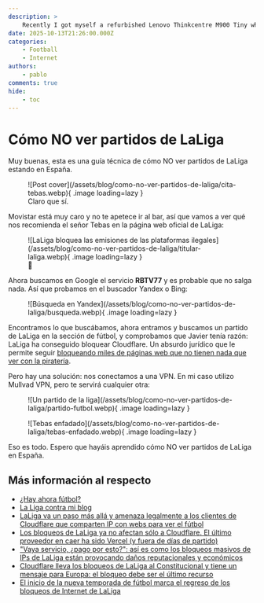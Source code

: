 ```yaml
---
description: >
    Recently I got myself a refurbished Lenovo Thinkcentre M900 Tiny which will be replacing my Raspberry Pi 4 as my home server. Similarly to my previous post about the Raspberry Pi home server...
date: 2025-10-13T21:26:00.000Z
categories:
    - Football
    - Internet
authors:
    - pablo
comments: true
hide:
    - toc
---
```


# Cómo NO ver partidos de LaLiga

Muy buenas, esta es una guía técnica de cómo NO ver partidos de LaLiga estando en España.

<!-- more -->

<figure markdown>
  ![Post cover](/assets/blog/como-no-ver-partidos-de-laliga/cita-tebas.webp){  .image loading=lazy }
  <figcaption>Claro que sí.</figcaption>
</figure>

Movistar está muy caro y no te apetece ir al bar, así que vamos a ver qué nos recomienda el señor Tebas en la página web oficial de LaLiga:

<figure markdown>
  ![LaLiga bloquea las emisiones de las plataformas ilegales](/assets/blog/como-no-ver-partidos-de-laliga/titular-laliga.webp){ .image loading=lazy }
  <figcaption>👀</figcaption>
</figure>

Ahora buscamos en Google el servicio **RBTV77** y es probable que no salga nada. Así que probamos en el buscador Yandex o Bing:

<figure markdown>
  ![Búsqueda en Yandex](/assets/blog/como-no-ver-partidos-de-laliga/busqueda.webp){ .image loading=lazy }
  <figcaption></figcaption>
</figure>

Encontramos lo que buscábamos, ahora entramos y buscamos un partido de LaLiga en la sección de fútbol, y comprobamos que Javier tenía razón: LaLiga ha conseguido bloquear Cloudflare. Un absurdo jurídico que le permite seguir [bloqueando miles de páginas web que no tienen nada que ver con la piratería](https://www.xataka.com/empresas-y-economia/vuelve-futbol-realidad-inquietante-bloqueos-ips-laliga-van-a-ser-pesadilla-constante).

Pero hay una solución: nos conectamos a una VPN. En mi caso utilizo Mullvad VPN, pero te servirá cualquier otra:

<figure markdown>
  ![Un partido de la liga](/assets/blog/como-no-ver-partidos-de-laliga/partido-futbol.webp){ .image loading=lazy }
  <figcaption></figcaption>
</figure>

<figure markdown>
  ![Tebas enfadado](/assets/blog/como-no-ver-partidos-de-laliga/tebas-enfadado.webp){ .image loading=lazy }
  <figcaption></figcaption>
</figure>

Eso es todo. Espero que hayáis aprendido cómo NO ver partidos de LaLiga en España.

## Más información al respecto

-   [¿Hay ahora fútbol?](https://hayahora.futbol/)
-   [La Liga contra mi blog](https://elblogdelazaro.org/la-liga-contra-mi-blog/)
-   [LaLiga va un paso más allá y amenaza legalmente a los clientes de Cloudflare que comparten IP con webs para ver el fútbol](https://www.xataka.com/empresas-y-economia/laliga-va-paso-alla-amenaza-legalmente-a-clientes-cloudfare-que-comparten-ip-webs-para-ver-futbol)
-   [Los bloqueos de LaLiga ya no afectan sólo a Cloudflare. El último proveedor en caer ha sido Vercel (y fuera de días de partido)](https://www.genbeta.com/actualidad/bloqueos-laliga-no-afectan-solo-a-cloudflare-ultimo-proveedor-caer-ha-sido-vercel-fuera-dias-partido)
-   ["Vaya servicio, ¿pago por esto?": así es como los bloqueos masivos de IPs de LaLiga están provocando daños reputacionales y económicos](https://www.xataka.com/legislacion-y-derechos/vaya-servicio-pago-esto-asi-como-bloqueos-masivos-ips-laliga-estan-provocando-danos-reputacionales-economicos)
-   [Cloudflare lleva los bloqueos de LaLiga al Constitucional y tiene un mensaje para Europa: el bloqueo debe ser el último recurso](https://www.msn.com/es-es/noticias/tecnologia/cloudflare-lleva-los-bloqueos-de-laliga-al-constitucional-y-tiene-un-mensaje-para-europa-el-bloqueo-debe-ser-el-%C3%BAltimo-recurso/ar-AA1GnfVm)
-   [El inicio de la nueva temporada de fútbol marca el regreso de los bloqueos de Internet de LaLiga](https://www.eldiario.es/tecnologia/inicio-nueva-temporada-futbol-marca-regreso-bloqueos-internet-laliga_1_12543021.html)
